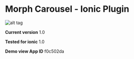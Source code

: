 # Morph Carousel - Ionic Plugin

![alt tag](https://github.com/artemdemo/morphing-carousel-ionic/blob/master/img/morph-carousel-1.png)

**Current version** 1.0

**Tested for ionic** 1.0

**Demo view App ID** f0c502da